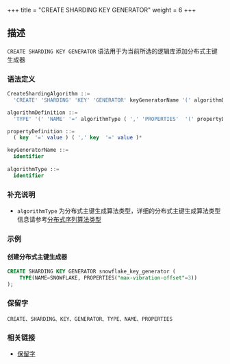 +++
title = "CREATE SHARDING KEY GENERATOR"
weight = 6
+++

## 描述

`CREATE SHARDING KEY GENERATOR` 语法用于为当前所选的逻辑库添加分布式主键生成器

### 语法定义

```SQL
CreateShardingAlgorithm ::=
  'CREATE' 'SHARDING' 'KEY' 'GENERATOR' keyGeneratorName '(' algorithmDefinition ')'

algorithmDefinition ::=
  'TYPE' '(' 'NAME' '=' algorithmType ( ',' 'PROPERTIES'  '(' propertyDefinition  ')' )?')'  

propertyDefinition ::=
  ( key  '=' value ) ( ',' key  '=' value )*

keyGeneratorName ::=
  identifier
  
algorithmType ::=
  identifier
```

### 补充说明

- `algorithmType` 为分布式主键生成算法类型，详细的分布式主键生成算法类型信息请参考[分布式序列算法类型](cn/user-manual/shardingsphere-jdbc/builtin-algorithm/keygen/)

### 示例

#### 创建分布式主键生成器

```SQL
CREATE SHARDING KEY GENERATOR snowflake_key_generator (
    TYPE(NAME=SNOWFLAKE, PROPERTIES("max-vibration-offset"=3))
);
```

### 保留字

    CREATE、SHARDING、KEY、GENERATOR、TYPE、NAME、PROPERTIES

### 相关链接
- [保留字](/cn/reference/distsql/syntax/reserved-word/)

